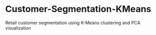 # Customer-Segmentation-KMeans
Retail customer segmentation using K-Means clustering and PCA visualization
